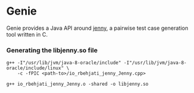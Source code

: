 

# Genie

Genie provides a Java API around [jenny](http://burtleburtle.net/bob/math/jenny.html), a pairwise test case generation tool written in C. 


### Generating the libjenny.so file

```
g++ -I"/usr/lib/jvm/java-8-oracle/include" -I"/usr/lib/jvm/java-8-oracle/include/linux" \
    -c -fPIC <path-to>/io_rbehjati_jenny_Jenny.cpp>

g++ io_rbehjati_jenny_Jenny.o -shared -o libjenny.so
```
